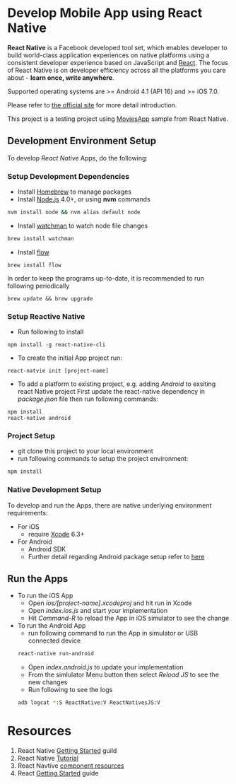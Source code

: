 # Develop Mobile App using React Native
**React Native** is a Facebook developed tool set, which enables developer to build world-class application experiences on native platforms using a consistent developer experience based on JavaScript and [React](http://facebook.github.io/react). The focus of React Native is on developer efficiency across all the platforms you care about - **learn once, write anywhere**. 

Supported operating systems are >= Android 4.1 (API 16) and >= iOS 7.0.

Please refer to [the official site](https://facebook.github.io/react-native/) for more detail introduction.

This project is a testing project using [MoviesApp](https://github.com/facebook/react-native/tree/master/Examples/Movies) sample from React Native.

## Development Environment Setup
To develop *React Native* Apps, do the following:

### Setup Development Dependencies
* Install [Homebrew](http://brew.sh/) to manage packages
* Install [Node.js](https://nodejs.org/) 4.0+, or using **nvm** commands
```sh
nvm install node && nvm alias default node
```
* Install [watchman](https://facebook.github.io/watchman/) to watch node file changes
```sh
brew install watchman
```
* Install [flow](http://www.flowtype.org/)
```
brew install flow
```

In order to keep the programs up-to-date, it is recommended to run following periodically
```
brew update && brew upgrade
```

### Setup Reactive Native
* Run following to install
```
npm install -g react-native-cli
```

* To create the initial App project run:
```
react-natvie init [project-name]
```

* To add a platform to existing project, e.g. adding *Android* to exsiting react Native project
First update the react-native dependency in *package.json* file then run following commands:
```
npm install
react-native android
```

### Project Setup
* git clone this project to your local environment
* run following commands to setup the project environment:
```sh
npm install
```

### Native Development Setup
To develop and run the Apps, there are native underlying environment requirements:
* For iOS
  * require [Xcode](https://developer.apple.com/xcode/downloads/) 6.3+
* For Android
  * Android SDK
  * Further detail regarding Android package setup refer to [here](https://facebook.github.io/react-native/docs/android-setup.html)

## Run the Apps
* To run the iOS App
  * Open *ios/[project-name].xcodeproj* and hit run in Xcode
  * Open *index.ios.js* and start your implementation
  * Hit *Command-R* to reload the App in iOS simulator to see the change
* To run the Android App
  * run following command to run the App in simulator or USB connected device
  ```sh
  react-native run-android
  ```
  * Open *index.android.js* to update your implementation
  * From the simlulator Menu button then select *Reload JS* to see the new changes
  * Run following to see the logs
  ```sh
  adb logcat *:S ReactNative:V ReactNativesJS:V
  ```

# Resources
1. React Native [Getting Started](https://facebook.github.io/react-native/docs/getting-started.html#content) guild
1. React Native [Tutorial](https://facebook.github.io/react-native/docs/tutorial.html#content)
1. React Navtive [component resources](http://www.reactnative.com/)
1. React [Getting Started](http://facebook.github.io/react/docs/getting-started.html) guide